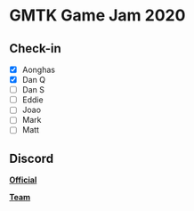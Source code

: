 # GMTK Game Jam 2020

## Check-in

- [x] Aonghas
- [x] Dan Q
- [ ] Dan S
- [ ] Eddie
- [ ] Joao
- [ ] Mark
- [ ] Matt

## Discord

**[Official](https://discord.gg/ewRbsQS)**

**[Team](https://discord.gg/uF5QS9R)**
